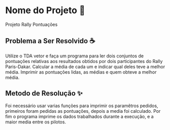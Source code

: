 # Nome do Projeto 📜
Projeto Rally Pontuações

## Problema a Ser Resolvido ☕️
Utilize o TDA vetor e faça um programa para ler dois conjuntos de pontuações
relativas aos resultados obtidos por dois participantes do Rally Paris-Dakar.
Calcular a média de cada um e indicar qual deles teve a melhor média. Imprimir as
pontuações lidas, as médias e quem obteve a melhor média.

## Metodo de Resolução ✨
Foi necessário usar varias funções para imprimir os paramêtros pedidos, primeiros foram pedidas as pontuações, depois a media foi calculado. Por fim o programa imprime os dados trabalhados durante a execução, e a maior media entre os pilotos.
